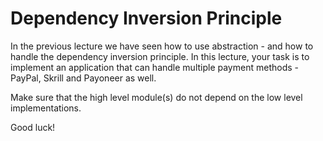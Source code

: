 # Dependency Inversion Principle

In the previous lecture we have seen how to use abstraction - and how to handle the dependency inversion principle. In this lecture, your task is to implement an application that can handle multiple payment methods - PayPal, Skrill and Payoneer as well.

Make sure that the high level module(s) do not depend on the low level implementations.

Good luck!
